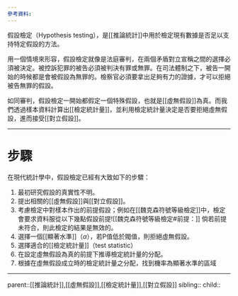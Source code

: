 ```yaml
---
參考資料:
---
```

假設檢定（Hypothesis testing），是[[推論統計]]中用於檢定現有數據是否足以支持特定假設的方法。

用一個情境來形容，假設檢定就像是法庭審判，在兩個矛盾對立宣稱之間的選擇必須被決定。被控訴犯罪的被告必須被判決有罪或無罪。在司法體制之下，被告一開始的時候都是會被假設為無罪的。檢察官必須要拿出足夠有力的證據，才可以拒絕被告無罪的假設。

如同審判，假設檢定一開始都假定一個特殊假設，也就是[[虛無假設]]為真。而我們透過樣本資料計算出[[檢定統計量]]，並利用檢定統計量決定是否要拒絕虛無假設，進而接受[[對立假設]]。
- - -
# 步驟
在現代統計學中，假設檢定已經有大致如下的步驟：
1. 最初研究假設的真實性不明。
2. 提出相關的[[虛無假設]]與[[對立假設]]。
3. 考慮檢定中對樣本作出的前提假設；例如在[[魏克森符號等級檢定]]中，檢定會要求資料服從以下幾點假設前提![[魏克森符號等級檢定#前提：]]
	倘若前提未符合，則此檢定的結果是無效的。
4. 選擇一個[[顯著水準]]（$\alpha$），若P值低於閥值，則拒絕虛無假設。
5. 選擇適合的[[檢定統計量]]（test statistic）
6. 在設定虛無假設為真的前提下推導檢定統計量的分配。
7. 根據在虛無假設成立時的檢定統計量之分配，找到機率為顯著水準的區域
- - -
parent::[[推論統計]],[[虛無假設]],[[檢定統計量]],[[對立假設]]
sibling::
child::